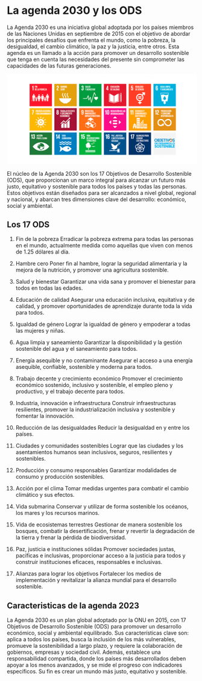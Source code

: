 # La agenda 2030 y los ODS

La Agenda 2030 es una iniciativa global adoptada por los países miembros de las Naciones Unidas en septiembre de 2015 con el objetivo de abordar los principales desafíos que enfrenta el mundo, como la pobreza, la desigualdad, el cambio climático, la paz y la justicia, entre otros. 
Esta agenda es un llamado a la acción para promover un desarrollo sostenible que tenga en cuenta las necesidades del presente sin comprometer las capacidades de las futuras generaciones.

![ods](img/ods.jpg)

El núcleo de la Agenda 2030 son los 17 Objetivos de Desarrollo Sostenible (ODS), que proporcionan un marco integral para alcanzar un futuro más justo, equitativo y sostenible para todos los países y todas las personas. 
Estos objetivos están diseñados para ser alcanzados a nivel global, regional y nacional, y abarcan tres dimensiones clave del desarrollo: económico, social y ambiental.

## Los 17 ODS

 1. Fin de la pobreza
Erradicar la pobreza extrema para todas las personas en el mundo, actualmente medida como aquellas que viven con menos de 1.25 dólares al día.

2. Hambre cero
Poner fin al hambre, lograr la seguridad alimentaria y la mejora de la nutrición, y promover una agricultura sostenible.

3. Salud y bienestar
Garantizar una vida sana y promover el bienestar para todos en todas las edades.

4. Educación de calidad
Asegurar una educación inclusiva, equitativa y de calidad, y promover oportunidades de aprendizaje durante toda la vida para todos.

5. Igualdad de género
Lograr la igualdad de género y empoderar a todas las mujeres y niñas.

6. Agua limpia y saneamiento
Garantizar la disponibilidad y la gestión sostenible del agua y el saneamiento para todos.

7. Energía asequible y no contaminante
Asegurar el acceso a una energía asequible, confiable, sostenible y moderna para todos.

8. Trabajo decente y crecimiento económico
Promover el crecimiento económico sostenido, inclusivo y sostenible, el empleo pleno y productivo, y el trabajo decente para todos.

9. Industria, innovación e infraestructura
Construir infraestructuras resilientes, promover la industrialización inclusiva y sostenible y fomentar la innovación.

10. Reducción de las desigualdades
Reducir la desigualdad en y entre los países.

11. Ciudades y comunidades sostenibles
Lograr que las ciudades y los asentamientos humanos sean inclusivos, seguros, resilientes y sostenibles.

12. Producción y consumo responsables
Garantizar modalidades de consumo y producción sostenibles.

13. Acción por el clima
Tomar medidas urgentes para combatir el cambio climático y sus efectos.

14. Vida submarina
Conservar y utilizar de forma sostenible los océanos, los mares y los recursos marinos.

15. Vida de ecosistemas terrestres
Gestionar de manera sostenible los bosques, combatir la desertificación, frenar y revertir la degradación de la tierra y frenar la pérdida de biodiversidad.

16. Paz, justicia e instituciones sólidas
Promover sociedades justas, pacíficas e inclusivas, proporcionar acceso a la justicia para todos y construir instituciones eficaces, responsables e inclusivas.

17. Alianzas para lograr los objetivos
Fortalecer los medios de implementación y revitalizar la alianza mundial para el desarrollo sostenible.

## Caracteristicas de la agenda 2023

La Agenda 2030 es un plan global adoptado por la ONU en 2015, con 17 Objetivos de Desarrollo Sostenible (ODS) para promover un desarrollo económico, social y ambiental equilibrado. Sus características clave son: aplica a todos los países, busca la inclusión de los más vulnerables, promueve la sostenibilidad a largo plazo, y requiere la colaboración de gobiernos, empresas y sociedad civil. Además, establece una responsabilidad compartida, donde los países más desarrollados deben apoyar a los menos avanzados, y se mide el progreso con indicadores específicos. Su fin es crear un mundo más justo, equitativo y sostenible.
